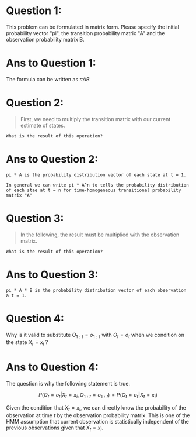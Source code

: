# Question 1:
This problem can be formulated in matrix form.
Please specify the initial probability vector "pi",
the transition probability matrix "A" and the observation probability matrix B.

# Ans to Question 1:
The formula can be written as $\pi  A  B$

# Question 2:
> First, we need to multiply the transition matrix with our current
> estimate of states.

    What is the result of this operation?

# Ans to Question 2:
    pi * A is the probability distribution vector of each state at t = 1.

    In general we can write pi * A^n to tells the probability distribution
    of each stae at t = n for time-homogeneous transitional probability
    matrix "A"

# Question 3:
> In the following, the result must be multiplied with the observation matrix.

    What is the result of this operation?

# Ans to Question 3:
    pi * A * B is the probability distribution vector of each observation a t = 1.

# Question 4:
Why is it valid to substitute $O_{1:t} = o_{1:t}$ with $O_{t} = o_{t}$
when we condition on the state $X_t = x_i$ ?

# Ans to Question 4:
The question is why the following statement is true.

$$P(O_t = o_t| X_t = x_i, O_{1:t} = o_{1:t}) = P(O_t = o_t| X_t = x_i)$$

Given the condition that $X_t = x_i$, we can directly know the probability of
the observation at time $t$ by the observation probability matrix. This is one of
the HMM assumption that current observation is statistically independent of the 
previous observations given that $X_t = x_i$.

